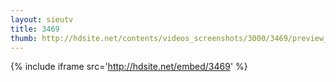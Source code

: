 ```yaml
---
layout: sieutv
title: 3469
thumb: http://hdsite.net/contents/videos_screenshots/3000/3469/preview_360p.mp4.jpg
---
```

{% include iframe src='http://hdsite.net/embed/3469' %}
 
